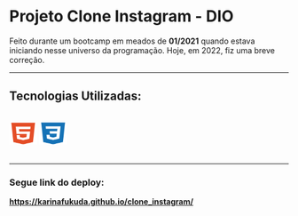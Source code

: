<h1>Projeto Clone Instagram - DIO</h1>

<p>Feito durante um bootcamp em meados de <strong> 01/2021</strong> quando estava iniciando nesse universo da programação. Hoje, em 2022, fiz uma breve correção.</p>

---

<h2>Tecnologias Utilizadas:</h2>
<br/>
<div style="display: inline_block" align="left" > 
  <img  alt="logo html5" height="40" width="50" src="https://raw.githubusercontent.com/devicons/devicon/master/icons/html5/html5-plain.svg"/>
   <img  alt="logo css3" height="40" width="50" src="https://raw.githubusercontent.com/devicons/devicon/master/icons/css3/css3-plain.svg"/>
</div>
  <br/>

---

<h3>Segue link do deploy:</h3>

<a><strong>https://karinafukuda.github.io/clone_instagram/</strong></a>


